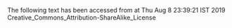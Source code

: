 The following text has been accessed from at Thu Aug 8 23:39:21 IST 2019
Creative_Commons_Attribution-ShareAlike_License
